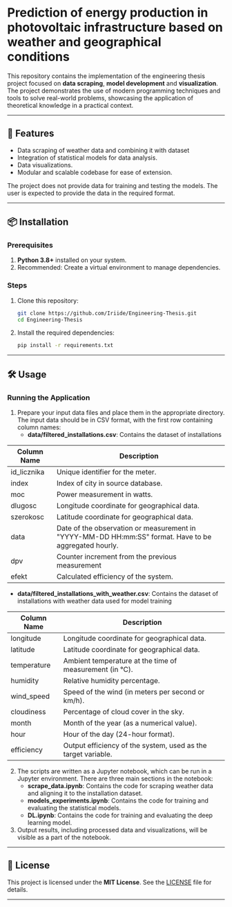 
# Prediction of energy production in photovoltaic infrastructure based on weather and geographical conditions
This repository contains the implementation of the engineering thesis project focused on **data scraping**, **model development** and **visualization**. The project demonstrates the use of modern programming techniques and tools to solve real-world problems, showcasing the application of theoretical knowledge in a practical context.

---

## 🚀 Features
- Data scraping of weather data and combining it with dataset
- Integration of statistical models for data analysis.
- Data visualizations.
- Modular and scalable codebase for ease of extension.

The project does not provide data for training and testing the models. The user is expected to provide the data in the required format.

---

## 📦 Installation

### Prerequisites
1. **Python 3.8+** installed on your system.
2. Recommended: Create a virtual environment to manage dependencies.

### Steps
1. Clone this repository:
   ```bash
   git clone https://github.com/Iriide/Engineering-Thesis.git
   cd Engineering-Thesis
   ```
2. Install the required dependencies:
   ```bash
   pip install -r requirements.txt
   ```

---

## 🛠 Usage

### Running the Application
1. Prepare your input data files and place them in the appropriate directory. The input data should be in CSV format, with the first row containing column names:
    - **data/filtered_installations.csv**: Contains the dataset of installations
   
| Column Name | Description                                                                                             |
|-------------|---------------------------------------------------------------------------------------------------------|
| id_licznika | Unique identifier for the meter.                                                                        |
| index       | Index of city in source database.                                                                       |
| moc         | Power measurement in watts.                                                                             |
| dlugosc     | Longitude coordinate for geographical data.                                                             |
| szerokosc   | Latitude coordinate for geographical data.                                                              |
| data        | Date of the observation or measurement in \"YYYY-MM-DD HH:mm:SS\" format. Have to be aggregated hourly. |
| dpv         | Counter increment from the previous measurement                                                         |
| efekt       | Calculated efficiency of the system.                                                                    |
    
   - **data/filtered_installations_with_weather.csv**: Contains the dataset of installations with weather data used for model training

| Column Name   | Description                                                   |
|---------------|---------------------------------------------------------------|
| longitude     | Longitude coordinate for geographical data.                   |
| latitude      | Latitude coordinate for geographical data.                    |
| temperature   | Ambient temperature at the time of measurement (in °C).       |
| humidity      | Relative humidity percentage.                                 |
| wind_speed    | Speed of the wind (in meters per second or km/h).             |
| cloudiness    | Percentage of cloud cover in the sky.                         |
| month         | Month of the year (as a numerical value).                     |
| hour          | Hour of the day (24-hour format).                             |
| efficiency    | Output efficiency of the system, used as the target variable. |

2. The scripts are written as a Jupyter notebook, which can be run in a Jupyter environment. There are three main sections in the notebook:
    - **scrape_data.ipynb**: Contains the code for scraping weather data and aligning it to the installation dataset.
    - **models_experiments.ipynb**: Contains the code for training and evaluating the statistical models.
    - **DL.ipynb**: Contains the code for training and evaluating the deep learning model.
3. Output results, including processed data and visualizations, will be visible as a part of the notebook.
---
## 📝 License

This project is licensed under the **MIT License**. See the [LICENSE](LICENSE) file for details.

---
